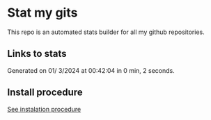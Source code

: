 # Stat my gits

This repo is an automated stats builder for all my github repositories.

## Links to stats


Generated on 01/ 3/2024 at 00:42:04 in 0 min, 2 seconds.

## Install procedure

[See instalation procedure](./src/install.md)
